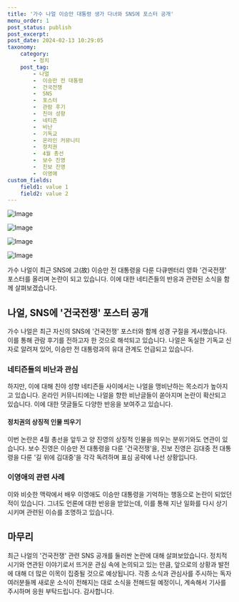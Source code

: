 ```yaml
---
title: '가수 나얼 이승만 대통령 생가 다녀와 SNS에 포스터 공개'
menu_order: 1
post_status: publish
post_excerpt: 
post_date: 2024-02-13 10:29:05
taxonomy:
    category:
        - 정치
    post_tag:
        - 나얼
        -  이승만 전 대통령
        -  건국전쟁
        -  SNS
        -  포스터
        -  관람 후기
        -  친야 성향
        -  네티즌
        -  비난
        -  기독교
        -  온라인 커뮤니티
        -  정치권
        -  4월 총선
        -  보수 진영
        -  진보 진영
        -  이영애
custom_fields:
    field1: value 1
    field2: value 2
---
```


![Image](https://imgnews.pstatic.net/image/015/2024/02/13/0004947524_001_20240213094910330.jpg?type=w647)

![Image](https://imgnews.pstatic.net/image/015/2024/02/13/0004947524_002_20240213094910351.jpg?type=w647)

![Image](https://imgnews.pstatic.net/image/015/2024/02/13/0004947524_003_20240213094910375.jpg?type=w647)

![Image](https://imgnews.pstatic.net/image/015/2024/02/13/0004947524_004_20240213094910399.jpg?type=w647)

가수 나얼이 최근 SNS에 고(故) 이승만 전 대통령을 다룬 다큐멘터리 영화 '건국전쟁' 포스터를 올리며 논란이 되고 있습니다. 이에 대한 네티즌들의 반응과 관련된 소식을 함께 살펴보겠습니다.
## 나얼, SNS에 '건국전쟁' 포스터 공개
가수 나얼은 최근 자신의 SNS에 '건국전쟁' 포스터와 함께 성경 구절을 게시했습니다. 이를 통해 관람 후기를 전하고자 한 것으로 해석되고 있습니다. 나얼은 독실한 기독교 신자로 알려져 있어, 이승만 전 대통령과의 유대 관계도 언급되고 있습니다.
### 네티즌들의 비난과 관심
하지만, 이에 대해 친야 성향 네티즌들 사이에서는 나얼을 맹비난하는 목소리가 높아지고 있습니다. 온라인 커뮤니티에는 나얼을 향한 비난글들이 쏟아지며 논란이 확산되고 있습니다. 이에 대한 댓글들도 다양한 반응을 보여주고 있습니다.
#### 정치권의 상징적 인물 띄우기
이번 논란은 4월 총선을 앞두고 양 진영의 상징적 인물을 띄우는 분위기와도 연관이 있습니다. 보수 진영은 이승만 전 대통령을 다룬 '건국전쟁'을, 진보 진영은 김대중 전 대통령을 다룬 '길 위에 김대중'을 각각 독려하며 표심 공략에 나선 상황입니다.
### 이영애의 관련 사례
이와 비슷한 맥락에서 배우 이영애도 이승만 대통령을 기억하는 행동으로 논란이 되었던 적이 있습니다. 그녀도 언론에 대한 반응을 받았는데, 이를 통해 지난 일화를 다시 상기시키며 관련된 이슈를 조명하고 있습니다.
## 마무리
최근 나얼의 '건국전쟁' 관련 SNS 공개를 둘러싼 논란에 대해 살펴보았습니다. 정치적 시기와 연관된 이야기로서 뜨거운 관심 속에 논의되고 있는 만큼, 앞으로의 상황과 발전에 대해 더 많은 이목이 집중될 것으로 예상됩니다. 각종 소식과 관심사를 주시하는 독자 여러분들께 새로운 소식이 전해지는 대로 소식을 전해드릴 예정이니, 계속해서 기사를 주시하며 응원 부탁드립니다. 감사합니다.
